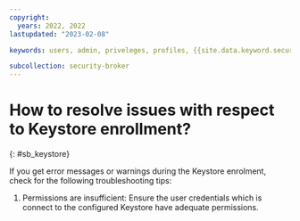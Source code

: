 ```yaml
---
copyright:
  years: 2022, 2022
lastupdated: "2023-02-08"

keywords: users, admin, priveleges, profiles, {{site.data.keyword.security_broker_short}} Manager, SMTP

subcollection: security-broker
---
```


# How to resolve issues with respect to Keystore enrollment?
{: #sb_keystore}

If you get error messages or warnings during the Keystore enrolment,
check for the following troubleshooting tips:

1.  Permissions are insufficient: Ensure the user credentials which is
    connect to the configured Keystore have adequate permissions.
